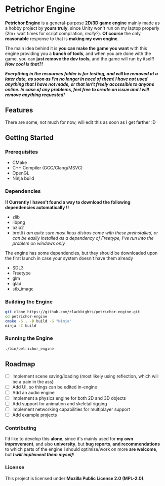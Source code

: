 # Petrichor Engine

**Petrichor Engine** is a general-purpose **2D/3D game engine** mainly made as a hobby project by **yours truly**, since Unity won't run on my laptop properly (2m+ wait times for script compilation, *really?*). **Of course** the only **reasonable** response to that is **making my own engine**.

The main idea behind it is **you can make the game you want** with this engine providing you a **bunch of tools**, and when you are done with the game, you can **just remove the dev tools**, and the game will run by itself! ***How cool is that?!***

***Everything in the resources folder is for testing, and will be removed at a later date, as soon as I'm no longer in need of them! I have not used anything that I have not made, or that isn't freely accessible to anyone online. In case of any problems, feel free to create an issue and I will remove anything requested!***
## Features
There are some, not much for now, will edit this as soon as I get farther :D

## Getting Started
### Prerequisites
- CMake
- C++ Compiler (GCC/Clang/MSVC)
- OpenGL
- Ninja build
### Dependencies
**!! Currently I haven't found a way to download the following dependencies automatically !!**
- zlib
- libpng
- bzip2
- brotli
*I am quite sure most linux distros come with these preinstalled, or can be easily installed as a dependency of Freetype, I've run into the problem on windows only*

The engine has some dependencies, but they should be downloaded upon the first launch in case your system doesn't have them already
- SDL3
- Freetype
- glm
- glad
- stb_image

### Building the Engine
```sh
git clone https://github.com/rlackbights/petrichor-engine.git
cd petrichor-engine
cmake -S . -B build -G "Ninja"
ninja -C build
```
### Running the Engine
```sh
./bin/petrichor_engine
```

## Roadmap
- [ ] Implement scene saving/loading (most likely using reflection, which will be a pain in the ass)
- [ ] Add UI, so things can be edited in-engine
- [ ] Add an audio engine
- [ ] Implement a physics engine for both 2D and 3D objects
- [ ] Add support for animation and skeletal rigging
- [ ] Implement networking capabilities for multiplayer support
- [ ] Add example projects

### Contributing
I'd like to develop this **alone**, since it's mainly used for **my own improvement**, and also **university**, but **bug reports, and recommendations** to which parts of the engine I should optimise/work on more **are welcome**, but ***I will implement them myself***!

### License
This project is licensed under **Mozilla Public License 2.0 (MPL-2.0)**.
